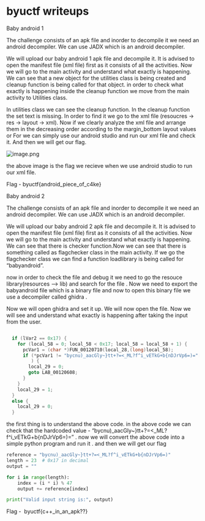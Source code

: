 # byuctf writeups

Baby android 1

The challenge consists of an apk file and inorder to decompile it we need an android decompiler. We can use JADX which is an android decompiler.

We will upload our baby android 1 apk file and decompile it. It is advised to open the manifest file (xml file) first as it consists of all the activities. Now we will go to the main activity and understand what exactly is happening. We can see that a new object for the utilities class is being created and cleanup function is being called for that object. in order to check what exactly is happening inside the cleanup function we move from the main activity  to Utilities class.

In utilities class we can see the cleanup function. In the cleanup function the set text is missing. In order to find it we go to the xml file (resoucres → res → layout → xml). Now if we clearly analyze the xml file and arrange them in the decreasing order according to the margin_bottom layout values or For we can simply use our android studio and run our xml file and check it. And then we will get our flag.

![image.png](image.png)

the above image is the flag we recieve when we use android studio to run our xml file.

Flag - byuctf{android_piece_of_c4ke}

Baby android 2

The challenge consists of an apk file and inorder to decompile it we need an android decompiler. We can use JADX which is an android decompiler.

We will upload our baby android 2 apk file and decompile it. It is advised to open the manifest file (xml file) first as it consists of all the activities. Now we will go to the main activity and understand what exactly is happening. We can see that there is checker function.Now we can see that there is something called as flagchecker class in the main activity. If we go the flagchecker class we can find a function loadlibrary is being called for “babyandroid”.

now in order to check the file and debug it we need to go the resouce library(resources —> lib) and search for the file . Now we need to export the babyandroid file which is a binary file and now to open this binary file we use a decompiler called ghidra .

Now we will open ghidra and set it up. We will now open the file. Now we will see and understand what exactly is happening after taking the input from the user.

```c

  if (lVar2 == 0x17) {
    for (local_58 = 0; local_58 < 0x17; local_58 = local_58 + 1) {
      pcVar1 = (char *)FUN_00120710(local_28,(long)local_58);
      if (*pcVar1 != "bycnu)_aacGly~}tt+?=<_ML?f^i_vETkG+b{nDJrVp6=)="[(local_58 * local_58) % 0x 2f]
         ) {
        local_29 = 0;
        goto LAB_00120608;
      }
    }
    local_29 = 1;
  }
  else {
    local_29 = 0;
  }
```

 the first thing is to understand the above code. in the above code we can check that the hardcoded value - “bycnu)_aacGly~}tt+?=<_ML?f^i_vETkG+b{nDJrVp6=)=” . now we will convert the above code into a simple python program and run it . and then we will get our flag 

```python
reference = "bycnu)_aacGly~}tt+?=<_ML?f^i_vETkG+b{nDJrVp6=)"
length = 23  # 0x17 in decimal
output = ""

for i in range(length):
    index = (i * i) % 47
    output += reference[index]

print("Valid input string is:", output)

```

Flag -  byuctf{c++_in_an_apk??}
